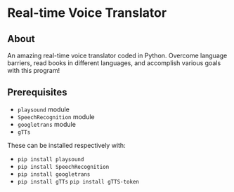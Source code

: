 # Real-time Voice Translator

## About

An amazing real-time voice translator coded in Python. Overcome language barriers, read books in different languages, and accomplish various goals with this program!

## Prerequisites

- `playsound` module
- `SpeechRecognition` module
- `googletrans` module
- `gTTs`

These can be installed respectively with:

- `pip install playsound`
- `pip install SpeechRecognition`
- `pip install googletrans`
- `pip install gTTs`
  `pip install gTTS-token`
